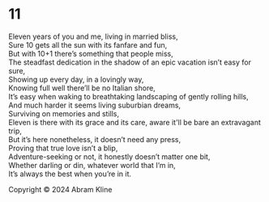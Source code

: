 # 11

Eleven years of you and me, living in married bliss,<br>
Sure 10 gets all the sun with its fanfare and fun,<br>
But with 10+1 there’s something that people miss,<br>
The steadfast dedication in the shadow of an epic vacation isn’t easy for sure,<br>
Showing up every day, in a lovingly way,<br>
Knowing full well there’ll be no Italian shore,<br>
It’s easy when waking to breathtaking landscaping of gently rolling hills,<br>
And much harder it seems living suburbian dreams,<br>
Surviving on memories and stills,<br>
Eleven is there with its grace and its care, aware it'll be bare an extravagant trip,<br>
But it’s here nonetheless, it doesn’t need any press,<br>
Proving that true love isn’t a blip,<br>
Adventure-seeking or not, it honestly doesn’t matter one bit,<br>
Whether darling or din, whatever world that I’m in,<br>
It’s always the best when you’re in it.<br>

Copyright &copy; 2024 Abram Kline
